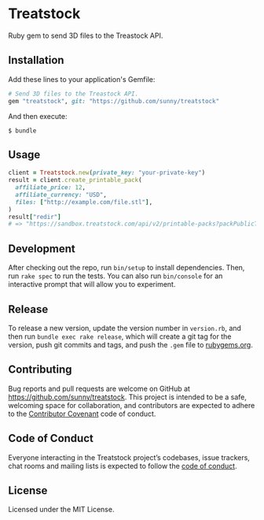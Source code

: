 # Treatstock

Ruby gem to send 3D files to the Treastock API.

## Installation

Add these lines to your application's Gemfile:

```ruby
# Send 3D files to the Treastock API.
gem "treatstock", git: "https://github.com/sunny/treatstock"
```

And then execute:

    $ bundle

## Usage

```rb
client = Treatstock.new(private_key: "your-private-key")
result = client.create_printable_pack(
  affiliate_price: 12,
  affiliate_currency: "USD",
  files: ["http://example.com/file.stl"],
)
result["redir"]
# => "https://sandbox.treatstock.com/api/v2/printable-packs?packPublicToken=…"
```

## Development

After checking out the repo, run `bin/setup` to install dependencies. Then,
run `rake spec` to run the tests. You can also run `bin/console` for an
interactive prompt that will allow you to experiment.

## Release

To release a new version, update the version number in `version.rb`, and then
run `bundle exec rake release`, which will create a git tag for the version,
push git commits and tags, and push the `.gem` file to
[rubygems.org](https://rubygems.org).

## Contributing

Bug reports and pull requests are welcome on GitHub at
https://github.com/sunny/treatstock. This project is intended to be a safe,
welcoming space for collaboration, and contributors are expected to adhere
to the [Contributor Covenant](http://contributor-covenant.org) code of conduct.

## Code of Conduct

Everyone interacting in the Treatstock project’s codebases, issue trackers,
chat rooms and mailing lists is expected to follow the
[code of conduct](https://github.com/sunny/treatstock/blob/master/CODE_OF_CONDUCT.md).

## License

Licensed under the MIT License.
